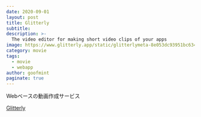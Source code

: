 ```yaml
---
date: 2020-09-01
layout: post
title: Glitterly
subtitle: 
description: >-
  The video editor for making short video clips of your apps
image: https://www.glitterly.app/static/glitterlymeta-8e053dc93951bc6349554a68cb76853e.jpg
category: movie
tags:
  - movie
  - webapp
author: goofmint
paginate: true
---
```

Webベースの動画作成サービス

[Glitterly](https://www.glitterly.app/)
